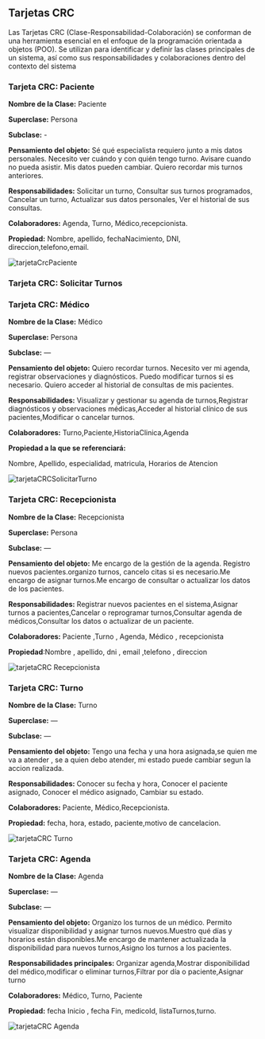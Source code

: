 
## Tarjetas CRC

Las Tarjetas CRC (Clase-Responsabilidad-Colaboración) se conforman de una
herramienta esencial en el enfoque de la programación orientada a objetos (POO). Se
utilizan para identificar y definir las clases principales de un sistema, así como sus
responsabilidades y colaboraciones dentro del contexto del sistema

### Tarjeta CRC: Paciente

**Nombre de la Clase:** Paciente

**Superclase:** Persona

**Subclase:** -

**Pensamiento del objeto:** Sé qué especialista requiero junto a mis datos personales. Necesito ver cuándo y con quién tengo turno. Avisare cuando no pueda asistir. Mis datos pueden cambiar.
Quiero recordar mis turnos anteriores.

**Responsabilidades:** Solicitar un turno, Consultar sus turnos programados, Cancelar un turno, Actualizar sus datos personales, Ver el historial de sus consultas.

**Colaboradores:** Agenda, Turno, Médico,recepcionista.

**Propiedad:** Nombre, apellido, fechaNacimiento, DNI, direccion,telefono,email.

![tarjetaCrcPaciente](https://github.com/user-attachments/assets/cd7cf5a6-8b10-4d75-b98b-63e8cc5c65de)



 ### Tarjeta CRC: Solicitar Turnos  

 ### Tarjeta CRC: Médico

**Nombre de la Clase:** Médico

**Superclase:** Persona

**Subclase:** —

**Pensamiento del objeto:** Quiero recordar turnos. Necesito ver mi agenda, registrar observaciones y diagnósticos. Puedo modificar turnos si es necesario. Quiero acceder al historial de consultas de mis pacientes.

**Responsabilidades:** Visualizar y gestionar su agenda de turnos,Registrar diagnósticos y observaciones médicas,Acceder al historial clínico de sus pacientes,Modificar o cancelar turnos.

**Colaboradores:** Turno,Paciente,HistoriaClinica,Agenda

**Propiedad a la que se referenciará:**

Nombre, Apellido, especialidad, matricula, Horarios de Atencion




![tarjetaCRCSolicitarTurno](https://github.com/user-attachments/assets/61ec3448-bd00-4e45-a04e-79ab3aa0f243)



### Tarjeta CRC: Recepcionista

**Nombre de la Clase:** Recepcionista

**Superclase:** Persona

**Subclase:** —

**Pensamiento del objeto:**
Me encargo de la gestión de la agenda. Registro nuevos pacientes.organizo turnos, cancelo citas si es necesario.Me encargo de asignar turnos.Me encargo de consultar o actualizar los datos de los pacientes.

**Responsabilidades:** Registrar nuevos pacientes en el sistema,Asignar turnos a pacientes,Cancelar o reprogramar turnos,Consultar agenda de médicos,Consultar los datos o actualizar de un paciente.


**Colaboradores:** Paciente ,Turno , Agenda, Médico , recepcionista

**Propiedad**:Nombre , apellido, dni , email ,telefono , direccion




![tarjetaCRC Recepcionista](https://github.com/user-attachments/assets/64459348-eb0b-4a35-9ffe-eb4c7e313eb5)




  ### Tarjeta CRC: Turno

**Nombre de la Clase:** Turno

**Superclase:** —

**Subclase:** —

**Pensamiento del objeto:** Tengo una fecha y una hora asignada,se quien me va a atender , se a quien debo atender, mi estado puede cambiar segun la accion realizada.

**Responsabilidades:** Conocer su fecha y hora, Conocer el paciente asignado, Conocer el médico asignado, Cambiar su estado.

**Colaboradores:** Paciente, Médico,Recepcionista.

**Propiedad:** fecha, hora, estado, paciente,motivo de cancelacion.



![tarjetaCRC Turno](https://github.com/user-attachments/assets/8db7395b-e586-4669-a8d3-441a1b7a811c)



### Tarjeta CRC: Agenda

**Nombre de la Clase:** Agenda

**Superclase:** —

**Subclase:** —

**Pensamiento del objeto:** Organizo los turnos de un médico. Permito visualizar disponibilidad y asignar turnos nuevos.Muestro qué días y horarios están disponibles.Me encargo de mantener actualizada la disponibilidad para nuevos turnos,Asigno los turnos a los pacientes.

**Responsabilidades principales:** Organizar agenda,Mostrar disponibilidad del médico,modificar o eliminar turnos,Filtrar por día o paciente,Asignar turno

**Colaboradores:** Médico, Turno, Paciente

**Propiedad:** fecha  Inicio  , fecha Fin, medicoId, listaTurnos,turno.


![tarjetaCRC Agenda](https://github.com/user-attachments/assets/0f2574d4-c5f5-436e-acea-83e417787dd0)



   






